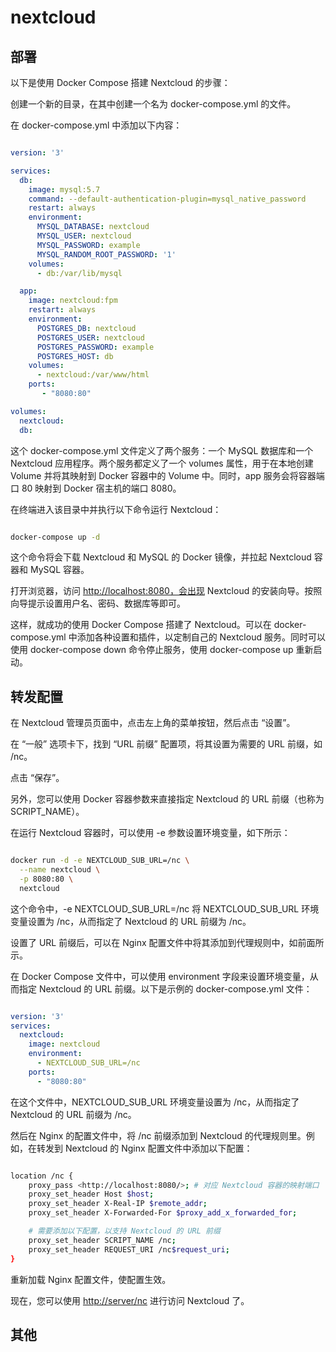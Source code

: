 # nextcloud

## 部署

以下是使用 Docker Compose 搭建 Nextcloud 的步骤：

创建一个新的目录，在其中创建一个名为 docker-compose.yml 的文件。

在 docker-compose.yml 中添加以下内容：

```yaml

version: '3'

services:
  db:
    image: mysql:5.7
    command: --default-authentication-plugin=mysql_native_password
    restart: always
    environment:
      MYSQL_DATABASE: nextcloud
      MYSQL_USER: nextcloud
      MYSQL_PASSWORD: example
      MYSQL_RANDOM_ROOT_PASSWORD: '1'
    volumes:
      - db:/var/lib/mysql

  app:
    image: nextcloud:fpm
    restart: always
    environment:
      POSTGRES_DB: nextcloud
      POSTGRES_USER: nextcloud
      POSTGRES_PASSWORD: example
      POSTGRES_HOST: db
    volumes:
      - nextcloud:/var/www/html
    ports:
       - "8080:80"

volumes:
  nextcloud:
  db:
```

这个 docker-compose.yml 文件定义了两个服务：一个 MySQL 数据库和一个 Nextcloud 应用程序。两个服务都定义了一个 volumes 属性，用于在本地创建 Volume 并将其映射到 Docker 容器中的 Volume 中。同时，app 服务会将容器端口 80 映射到 Docker 宿主机的端口 8080。

在终端进入该目录中并执行以下命令运行 Nextcloud：

```sh

docker-compose up -d
```

这个命令将会下载 Nextcloud 和 MySQL 的 Docker 镜像，并拉起 Nextcloud 容器和 MySQL 容器。

打开浏览器，访问 <http://localhost:8080，会出现> Nextcloud 的安装向导。按照向导提示设置用户名、密码、数据库等即可。

这样，就成功的使用 Docker Compose 搭建了 Nextcloud。可以在 docker-compose.yml 中添加各种设置和插件，以定制自己的 Nextcloud 服务。同时可以使用 docker-compose down 命令停止服务，使用 docker-compose up 重新启动。

## 转发配置

在 Nextcloud 管理员页面中，点击左上角的菜单按钮，然后点击 “设置”。

在 “一般” 选项卡下，找到 “URL 前缀” 配置项，将其设置为需要的 URL 前缀，如 /nc。

点击 “保存”。

另外，您可以使用 Docker 容器参数来直接指定 Nextcloud 的 URL 前缀（也称为 SCRIPT_NAME）。

在运行 Nextcloud 容器时，可以使用 -e 参数设置环境变量，如下所示：

```sh

docker run -d -e NEXTCLOUD_SUB_URL=/nc \
  --name nextcloud \
  -p 8080:80 \
  nextcloud
```

这个命令中，-e NEXTCLOUD_SUB_URL=/nc 将 NEXTCLOUD_SUB_URL 环境变量设置为 /nc，从而指定了 Nextcloud 的 URL 前缀为 /nc。

设置了 URL 前缀后，可以在 Nginx 配置文件中将其添加到代理规则中，如前面所示。

在 Docker Compose 文件中，可以使用 environment 字段来设置环境变量，从而指定 Nextcloud 的 URL 前缀。以下是示例的 docker-compose.yml 文件：

```yaml

version: '3'
services:
  nextcloud:
    image: nextcloud
    environment:
      - NEXTCLOUD_SUB_URL=/nc
    ports:
      - "8080:80"
```

在这个文件中，NEXTCLOUD_SUB_URL 环境变量设置为 /nc，从而指定了 Nextcloud 的 URL 前缀为 /nc。

然后在 Nginx 的配置文件中，将 /nc 前缀添加到 Nextcloud 的代理规则里。例如，在转发到 Nextcloud 的 Nginx 配置文件中添加以下配置：

```bash

location /nc {
    proxy_pass <http://localhost:8080/>; # 对应 Nextcloud 容器的映射端口
    proxy_set_header Host $host;
    proxy_set_header X-Real-IP $remote_addr;
    proxy_set_header X-Forwarded-For $proxy_add_x_forwarded_for;

    # 需要添加以下配置，以支持 Nextcloud 的 URL 前缀
    proxy_set_header SCRIPT_NAME /nc;
    proxy_set_header REQUEST_URI /nc$request_uri;
}

```

重新加载 Nginx 配置文件，使配置生效。

现在，您可以使用 <http://server/nc> 进行访问 Nextcloud 了。

## 其他
